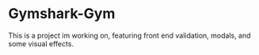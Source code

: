 # Gymshark-Gym
This is a project im working on, featuring front end validation, modals, and some visual effects.
